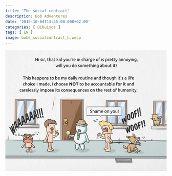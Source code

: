 ```yaml
---
title: 'The social contract'
description: Bob Adventures
date: '2015-10-04T13:45:00.000+02:00'
categories: [ Dibuixos ]
tags: [ EN ]
image: bob6_socialcontract_h.webp
---
```


![](bob6_socialcontract.webp)
